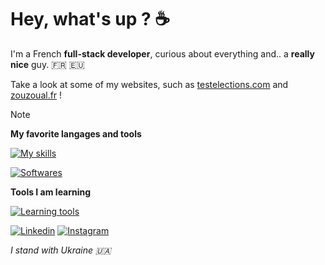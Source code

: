 <!--

    “Le désir de connaître le pourquoi et le comment est appelé curiosité.”
        Hobbes. Ce que devrait apprendre Antoine.

-->

# Hey, what's up ? ☕

I'm a French **full-stack developer**, curious about everything and.. a **really nice** guy. 🇫🇷 🇪🇺

Take a look at some of my websites, such as [testelections.com](https://testelections.com) and [zouzoual.fr](https://zouzoual.fr) !

> [!NOTE]
>
> **My favorite langages and tools**
>
> [![My skills](https://skillicons.dev/icons?i=git,js,nodejs,vue,express,sequelize)](https://skillicons.dev)
> 
> [![Softwares](https://skillicons.dev/icons?i=vscode,photoshop,illustrator,figma)](https://skillicons.dev)
>
>
> **Tools I am learning**
>
> [![Learning tools](https://skillicons.dev/icons?i=next,nest,spring,fastapi,react)](https://skillicons.dev)
> 

[![Linkedin](https://img.shields.io/badge/linkedin-%230077B5?style=for-the-badge&logo=linkedin&logoColor=FFFFFF)](https://www.linkedin.com/in/ulysse-pennetier-752236267/)
[![Instagram](https://img.shields.io/badge/instagram-FFFFFF?style=for-the-badge&logo=instagram&logoColor=red)](https://www.instagram.com/ulysse_pennetier/)

*I stand with Ukraine 🇺🇦*